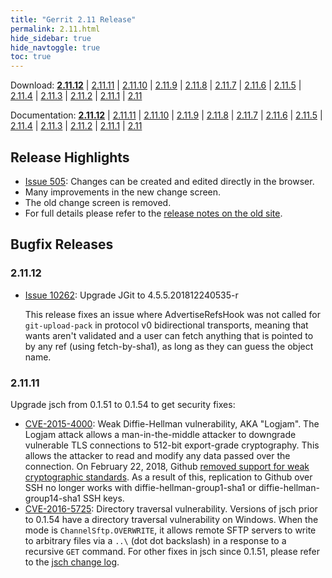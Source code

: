 ```yaml
---
title: "Gerrit 2.11 Release"
permalink: 2.11.html
hide_sidebar: true
hide_navtoggle: true
toc: true
---
```

Download: **[2.11.12](https://gerrit-releases.storage.googleapis.com/gerrit-2.11.12.war)**
| [2.11.11](https://gerrit-releases.storage.googleapis.com/gerrit-2.11.11.war)
| [2.11.10](https://gerrit-releases.storage.googleapis.com/gerrit-2.11.10.war)
| [2.11.9](https://gerrit-releases.storage.googleapis.com/gerrit-2.11.9.war)
| [2.11.8](https://gerrit-releases.storage.googleapis.com/gerrit-2.11.8.war)
| [2.11.7](https://gerrit-releases.storage.googleapis.com/gerrit-2.11.7.war)
| [2.11.6](https://gerrit-releases.storage.googleapis.com/gerrit-2.11.6.war)
| [2.11.5](https://gerrit-releases.storage.googleapis.com/gerrit-2.11.5.war)
| [2.11.4](https://gerrit-releases.storage.googleapis.com/gerrit-2.11.4.war)
| [2.11.3](https://gerrit-releases.storage.googleapis.com/gerrit-2.11.3.war)
| [2.11.2](https://gerrit-releases.storage.googleapis.com/gerrit-2.11.2.war)
| [2.11.1](https://gerrit-releases.storage.googleapis.com/gerrit-2.11.1.war)
| [2.11](https://gerrit-releases.storage.googleapis.com/gerrit-2.11.war)

Documentation: **[2.11.12](https://gerrit-documentation.storage.googleapis.com/Documentation/2.11.12/index.html)**
| [2.11.11](https://gerrit-documentation.storage.googleapis.com/Documentation/2.11.11/index.html)
| [2.11.10](https://gerrit-documentation.storage.googleapis.com/Documentation/2.11.10/index.html)
| [2.11.9](https://gerrit-documentation.storage.googleapis.com/Documentation/2.11.9/index.html)
| [2.11.8](https://gerrit-documentation.storage.googleapis.com/Documentation/2.11.8/index.html)
| [2.11.7](https://gerrit-documentation.storage.googleapis.com/Documentation/2.11.7/index.html)
| [2.11.6](https://gerrit-documentation.storage.googleapis.com/Documentation/2.11.6/index.html)
| [2.11.5](https://gerrit-documentation.storage.googleapis.com/Documentation/2.11.5/index.html)
| [2.11.4](https://gerrit-documentation.storage.googleapis.com/Documentation/2.11.4/index.html)
| [2.11.3](https://gerrit-documentation.storage.googleapis.com/Documentation/2.11.3/index.html)
| [2.11.2](https://gerrit-documentation.storage.googleapis.com/Documentation/2.11.2/index.html)
| [2.11.1](https://gerrit-documentation.storage.googleapis.com/Documentation/2.11.1/index.html)
| [2.11](https://gerrit-documentation.storage.googleapis.com/Documentation/2.11/index.html)


## Release Highlights
* [Issue 505](https://bugs.chromium.org/p/gerrit/issues/detail?id=505):
Changes can be created and edited directly in the browser.
* Many improvements in the new change screen.
* The old change screen is removed.
* For full details please refer to the [release notes on the old site](http://gerrit-documentation.storage.googleapis.com/ReleaseNotes/ReleaseNotes-2.11.html).

## Bugfix Releases

### 2.11.12

* [Issue 10262](https://bugs.chromium.org/p/gerrit/issues/detail?id=10262):
Upgrade JGit to 4.5.5.201812240535-r

  This release fixes an issue where AdvertiseRefsHook was not called for
  `git-upload-pack` in protocol v0 bidirectional transports, meaning that
  wants aren't validated and a user can fetch anything that is pointed
  to by any ref (using fetch-by-sha1), as long as they can guess the
  object name.

### 2.11.11
Upgrade jsch from 0.1.51 to 0.1.54 to get security fixes:
* [CVE-2015-4000](https://nvd.nist.gov/vuln/detail/CVE-2015-4000): Weak Diffie-Hellman
vulnerability, AKA "Logjam".
  The Logjam attack allows a man-in-the-middle attacker to downgrade vulnerable TLS
  connections to 512-bit export-grade cryptography. This allows the attacker to read
  and modify any data passed over the connection.
  On February 22, 2018, Github [removed support for weak cryptographic standards](https://githubengineering.com/crypto-removal-notice/).
  As a result of this, replication to Github over SSH no longer works with
  diffie-hellman-group1-sha1 or diffie-hellman-group14-sha1 SSH keys.
* [CVE-2016-5725](https://nvd.nist.gov/vuln/detail/CVE-2016-5725): Directory traversal
vulnerability.
  Versions of jsch prior to 0.1.54 have a directory traversal vulnerability
  on Windows. When the mode is `ChannelSftp.OVERWRITE`, it allows remote SFTP
  servers to write to arbitrary files via a `..\` (dot dot backslash) in a
  response to a recursive `GET` command.
For other fixes in jsch since 0.1.51, please refer to the
[jsch change log](http://www.jcraft.com/jsch/ChangeLog).

